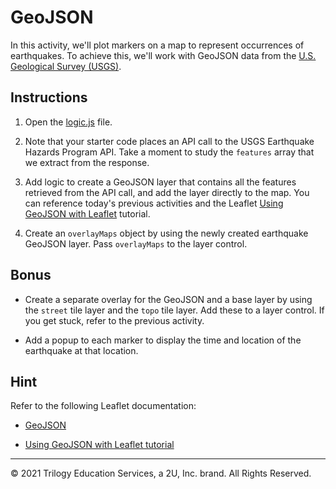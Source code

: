 # GeoJSON

In this activity, we'll plot markers on a map to represent occurrences of earthquakes. To achieve this, we'll work with GeoJSON data from the [U.S. Geological Survey (USGS)](http://earthquake.usgs.gov).

## Instructions

1. Open the [logic.js](Unsolved/logic.js) file.

2. Note that your starter code places an API call to the USGS Earthquake Hazards Program API. Take a moment to study the `features` array that we extract from the response.

3. Add logic to create a GeoJSON layer that contains all the features retrieved from the API call, and add the layer directly to the map. You can reference today's previous activities and the Leaflet [Using GeoJSON with Leaflet](http://leafletjs.com/examples/geojson/) tutorial.

4. Create an `overlayMaps` object by using the newly created earthquake GeoJSON layer. Pass `overlayMaps` to the layer control.

## Bonus

* Create a separate overlay for the GeoJSON and a base layer by using the `street` tile layer and the `topo` tile layer. Add these to a layer control. If you get stuck, refer to the previous activity.

* Add a popup to each marker to display the time and location of the earthquake at that location.

## Hint

Refer to the following Leaflet documentation:

* [GeoJSON](http://leafletjs.com/reference.html#geojson)

* [Using GeoJSON with Leaflet tutorial](http://leafletjs.com/examples/geojson/)

---
© 2021 Trilogy Education Services, a 2U, Inc. brand. All Rights Reserved.	

